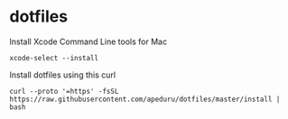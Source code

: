 # dotfiles


Install Xcode Command Line tools for Mac

`xcode-select --install`

Install dotfiles using this curl

`curl --proto '=https' -fsSL https://raw.githubusercontent.com/apeduru/dotfiles/master/install | bash`

